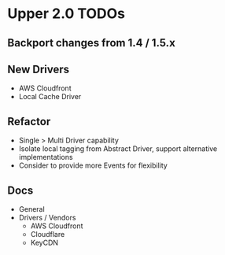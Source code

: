 
# Upper 2.0 TODOs

## Backport changes from 1.4 / 1.5.x

## New Drivers
* AWS Cloudfront
* Local Cache Driver

## Refactor
* Single > Multi Driver capability
* Isolate local tagging from Abstract Driver, support alternative implementations
* Consider to provide more Events for flexibility

## Docs
* General
* Drivers / Vendors 
    * AWS Cloudfront
    * Cloudflare
    * KeyCDN



